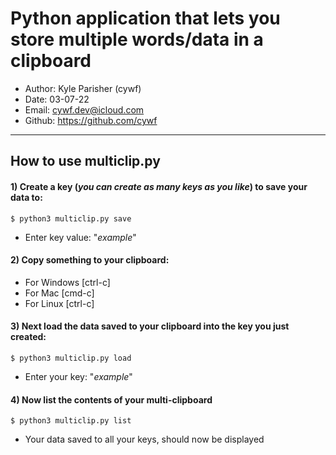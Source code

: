 # Python application that lets you store multiple words/data in a clipboard

- Author: Kyle Parisher (cywf)
- Date: 03-07-22
- Email: cywf.dev@icloud.com
- Github: https://github.com/cywf
---
## How to use multiclip.py
#### 1) Create a key (_you can create as many keys as you like_) to save your data to:
    $ python3 multiclip.py save
- Enter key value: "_example_"

#### 2) Copy something to your clipboard:
- For Windows [ctrl-c]
- For Mac [cmd-c]
- For Linux [ctrl-c]

#### 3) Next load the data saved to your clipboard into the key you just created:
    $ python3 multiclip.py load 
- Enter your key: "_example_"

#### 4) Now list the contents of your multi-clipboard
    $ python3 multiclip.py list
- Your data saved to all your keys, should now be displayed